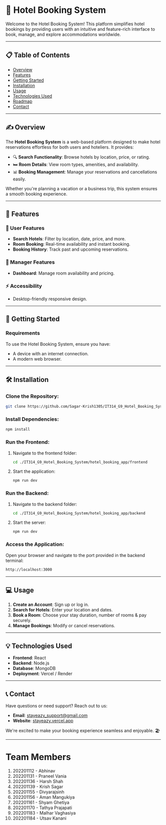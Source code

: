 # 🏨 Hotel Booking System
Welcome to the Hotel Booking System! This platform simplifies hotel bookings by providing users with an intuitive and feature-rich interface to book, manage, and explore accommodations worldwide.

---

## 📋 Table of Contents
- [Overview](#✍%ef%b8%8f-overview)
- [Features](#🌟-features)
- [Getting Started](#🚀-getting-started)
- [Installation](#🛠%ef%b8%8f-installation)
- [Usage](#💻-usage)
- [Technologies Used](#💡-technologies-used)
- [Roadmap](#roadmap)
- [Contact](#📞-contact)

---

## ✍️ Overview
The **Hotel Booking System** is a web-based platform designed to make hotel reservations effortless for both users and hoteliers. It provides:

- 🔍 **Search Functionality**: Browse hotels by location, price, or rating.
- 🛏️ **Room Details**: View room types, amenities, and availability.
- 📊 **Booking Management**: Manage your reservations and cancellations easily.

Whether you're planning a vacation or a business trip, this system ensures a smooth booking experience.

---

## 🌟 Features

### 📨 User Features
- **Search Hotels**: Filter by location, date, price, and more.
- **Room Booking**: Real-time availability and instant booking.
- **Booking History**: Track past and upcoming reservations.

### 🏨 Manager Features
- **Dashboard**: Manage room availability and pricing.

### ⚡ Accessibility
- Desktop-friendly responsive design.

---

## 🚀 Getting Started

### Requirements
To use the Hotel Booking System, ensure you have:

- A device with an internet connection.
- A modern web browser.

---

## 🛠️ Installation

### Clone the Repository:
```bash
git clone https://github.com/Sagar-Krish1305/IT314_G9_Hotel_Booking_System.git
```

### Install Dependencies:
```bash
npm install
```

### Run the Frontend:
1. Navigate to the frontend folder:
   ```bash
   cd ./IT314_G9_Hotel_Booking_System/hotel_booking_app/frontend
   ```
2. Start the application:
   ```bash
   npm run dev
   ```

### Run the Backend:
1. Navigate to the backend folder:
   ```bash
   cd ./IT314_G9_Hotel_Booking_System/hotel_booking_app/backend
   ```
2. Start the server:
   ```bash
   npm run dev
   ```

### Access the Application:
Open your browser and navigate to the port provided in the backend terminal:
```bash
http://localhost:3000
```

---

## 💻 Usage

1. **Create an Account**: Sign up or log in.
2. **Search for Hotels**: Enter your location and dates.
3. **Book a Room**: Choose your stay duration, number of rooms & pay securely.
4. **Manage Bookings**: Modify or cancel reservations.

---

## 💡 Technologies Used

- **Frontend**: React
- **Backend**: Node.js
- **Database**: MongoDB
- **Deployment**: Vercel / Render

---

## 📞 Contact

Have questions or need support? Reach out to us:

- **Email**: stayeazy_support@gmail.com
- **Website**: [stayeazy.vercel.app](https://stayeazy.vercel.app)

We're excited to make your booking experience seamless and enjoyable. 🏖️

---

# Team Members
1. 202201112 - Abhinav 
2. 202201131 - Praneel Vania
3. 202201136 - Harsh Shah
4. 202201139 - Krish Sagar
5. 202201155 - Divyarajsinh 
6. 202201156 - Aman Mangukiya
7. 202201161 - Shyam Ghetiya
8. 202201170 - Tathya Prajapati
9. 202201183 - Malhar Vaghasiya
10. 202201184 - Utsav Kanani
